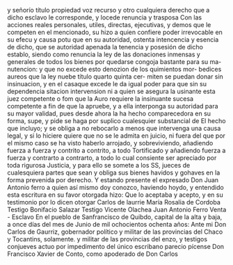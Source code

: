 y señorío título propiedad voz recurso y otro cualquiera derecho que a dicho esclavo le corresponde, y locede renuncia y trasposa
Con las acciones reales personales, utiles, directas, ejecutivas, y demos que le competen en el mencionado, su hizo a quien confiere poder irrevocable en su efecu y causa potu que en su autoridad, ostenta intencencia y esencia de dicho, que se
autoridad apenada la tenencia y posesión de dicho establo, siendo como renuncia la ley de las donaciones inmensas y generales de todos los bienes por quedarse congoja bastante para su ma-nutencion: y que no excede esto denozion de los quimientos mor-
bedices aureos que la ley nuebe título quarto quinta cer- miten se puedan donar sin insinuacion, y en el casaque excede le da igual poder para que sin su dependencia sitacion intervension ni a quien se asegura la usinante esta juez competente o fom que la
Auro requiere la insinuante sucesa competente a fin de que la apruebe, y a ella interponga su autoridad para su mayor validad, pues desde ahora la ha hecho comparecedora en su forma, supe, y pide se haga por suplico cualesquier substancial de
El hecho que incluyo; y se obliga a no rebocarlo a menos que intervenga una causa legal, y si lo hiciere quiere que no se le admita en juicio, ni fuera del que por el mismo caso se ha visto haberlo arrojado, y sobreviviendo, añadiendo fuerza a fuerza y contrito a contrito, a todo
Tortificado y añadiendo fuerza a fuerza y contrarto a contrarto, a todo lo cual consiente ser apreciado por toda rigurosa Justicia, y para ello se somete a los SS, jueces de cualesquiera partes que sean y obliga sus bienes havidos y gohaves en la forma
prevenida por derecho. Y estando presente el expresado Don Juan Antonio ferro a quien así mismo doy conozco, haviendo hoydo, y entendido esta escritura en su favor otorgada hizo: Que lo aceptaba y acepto, y en su testimonio por lo dicen otorgar
Carlos de laurrie
María Rosalia de Cordoba
Testigo Bonifacio Salazar
Testigo Vicente Olachea
Juan Antonio Ferro
Venta - Esclavo
En el pueblo de Sanfrancisco de Quibdo, capital de la alta y baja, a once días del mes de Junio de mil ochocientos ochenta años: Ante mi Don Carlos de Gaurriz, gobernador político y militar de las provincias del Chaco y Tocantins, solamente.
y militar de las provincias del enzo, y testigos conjueves
actuo por impedimento del único escribano parecio pícense
Don Francisco Xavier de Conto, como apoderado de Don Carlos